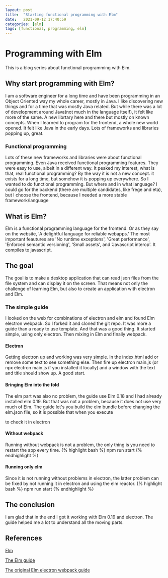 ```yaml
---
layout: post
title:  "Starting functional programming with Elm"
date:   2021-09-12 17:40:59
categories: [elm]
tags: [functional, programming, elm]
---
```


# Programming with Elm
This is a blog series about functional programming with Elm.

## Why start programming with Elm?
I am a software engineer for a long time and have been programming in an Object Oriented way my whole career, mostly in Java. I like discovering new things and for a time that was mostly Java related. But while there was a lot of development around Java(not much in the language itself), it felt like more of the same. A new librtary here and there but mostly on known concepts. When I learned to program for the frontend, a whole new world opened. It felt like Java in the early days. Lots of frameworks and libraries popping up, great. 

### Functional programming
Lots of these new frameworks and libraries were about functional programming. Even Java received functional programming features. They were easy to use, albeit in a different way. It peaked my interest, what is that, real functional programming? By the way it is not a new concept. it exists for a long time, but somehow it is popping up everywhere. So I wanted to do functional programming. But where and in what language? I could go for the backend (there are multiple candidates, like frege and eta), but I choose the frontend, because I needed a more stable framework/language

## What is Elm?
Elm is a functional programming language for the frontend. Or as they say on the website, 'A delightful language for reliable webapps.' The most important feautures are 'No runtime exceptions', 'Great performance', 'Enforced semantic versioning', 'Small assets', and 'Javascript interop'. It compiles to javascript. 

## The goal
The goal is to make a desktop application that can read json files from the file system and can display it on the screen. That means not only the challenge of learning Elm, but also to create an application with electron and Elm.

### The simple guide
I looked on the web for combinations of electron and elm and found Elm electron webpack. So I forked it and cloned the git repo. It was more a guide than a ready to use template. And that was a good thing. It started simple, using only electron. Then mixing in Elm and finally webpack. 

#### Electron
Getting electron up and working was very simple. In the index.html add or remove some text to see something else. Then fire up electron main.js (or npx electron main.js if you installed it locally) and a window with the text and title should show up. A good start.

#### Bringing Elm into the fold
The elm part was also no problem, the guide use Elm 0.18 and I had already installed elm 0.19. But that was not a problem, because it does not use very much of Elm. The guide let's you build the elm bundle before changing the elm.json file, so it is possible that when you execute 


to check it in electron

#### Without webpack
Running without webpack is not a problem, the only thing is you need to restart the app every time.
{% highlight bash %}
    npm run start
{% endhighlight %}

#### Running only elm
Since it is not running without problems in electron, the latter problem can be fixed by not running it in electron and using the elm reactor.
{% highlight bash %}
    npm run start
{% endhighlight %}

## The conclusion
I am glad that in the end I got it working with Elm 0.19 and electron. The guide helped me a lot to understand all the moving parts.

## References

[Elm](https://elm-lang.org/)

[The Elm guide](https://guide.elm-lang.org/)

[The original Elm electron webpack guide](https://github.com/johnomarkid/elm-electron-webpack)
